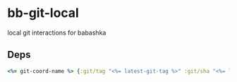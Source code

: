 # bb-git-local

local git interactions for babashka

## Deps

```clojure
<%= git-coord-name %> {:git/tag "<%= latest-git-tag %>" :git/sha "<%= latest-git-sha %>"}
```

